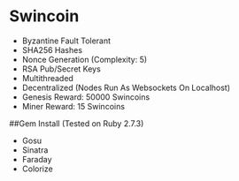 # Swincoin
* Byzantine Fault Tolerant
* SHA256 Hashes
* Nonce Generation (Complexity: 5)
* RSA Pub/Secret Keys
* Multithreaded
* Decentralized (Nodes Run As Websockets On Localhost)
* Genesis Reward: 50000 Swincoins
* Miner Reward: 15 Swincoins

##Gem Install
(Tested on Ruby 2.7.3)
* Gosu
* Sinatra
* Faraday
* Colorize
